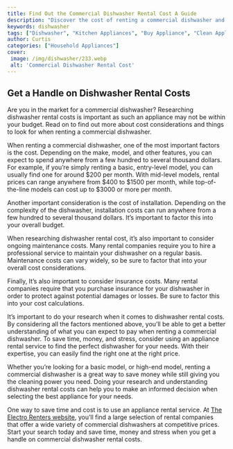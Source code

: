 ```yaml
---
title: Find Out the Commercial Dishwasher Rental Cost A Guide
description: "Discover the cost of renting a commercial dishwasher and how you can maximize your investment for your business Learn what to look for in a commercial dishwasher and how to get the most out of your rental"
keywords: dishwasher
tags: ["Dishwasher", "Kitchen Appliances", "Buy Appliance", "Clean Appliance"]
author: Curtis
categories: ["Household Appliances"]
cover: 
 image: /img/dishwasher/233.webp
 alt: 'Commercial Dishwasher Rental Cost'
---
```

## Get a Handle on Dishwasher Rental Costs
Are you in the market for a commercial dishwasher? Researching dishwasher rental costs is important as such an appliance may not be within your budget. Read on to find out more about cost considerations and things to look for when renting a commercial dishwasher. 

When renting a commercial dishwasher, one of the most important factors is the cost. Depending on the make, model, and other features, you can expect to spend anywhere from a few hundred to several thousand dollars. For example, if you’re simply renting a basic, entry-level model, you can usually find one for around $200 per month. With mid-level models, rental prices can range anywhere from $400 to $1500 per month, while top-of-the-line models can cost up to $3000 or more per month. 

Another important consideration is the cost of installation. Depending on the complexity of the dishwasher, installation costs can run anywhere from a few hundred to several thousand dollars. It’s important to factor this into your overall budget. 

When researching dishwasher rental cost, it’s also important to consider ongoing maintenance costs. Many rental companies require you to hire a professional service to maintain your dishwasher on a regular basis. Maintenance costs can vary widely, so be sure to factor that into your overall cost considerations. 

Finally, It’s also important to consider insurance costs. Many rental companies require that you purchase insurance for your dishwasher in order to protect against potential damages or losses. Be sure to factor this into your cost calculations.

It’s important to do your research when it comes to dishwasher rental costs. By considering all the factors mentioned above, you’ll be able to get a better understanding of what you can expect to pay when renting a commercial dishwasher. To save time, money, and stress, consider using an appliance rental service to find the perfect dishwasher for your needs. With their expertise, you can easily find the right one at the right price. 

Whether you’re looking for a basic model, or high-end model, renting a commercial dishwasher is a great way to save money while still giving you the cleaning power you need. Doing your research and understanding dishwasher rental costs can help you to make an informed decision when selecting the best appliance for your needs. 

One way to save time and cost is to use an appliance rental service. At [The Electro Renters website](./pages/appliance-rental), you’ll find a large selection of rental companies that offer a wide variety of commercial dishwashers at competitive prices. Start your search today and save time, money and stress when you get a handle on commercial dishwasher rental costs.
